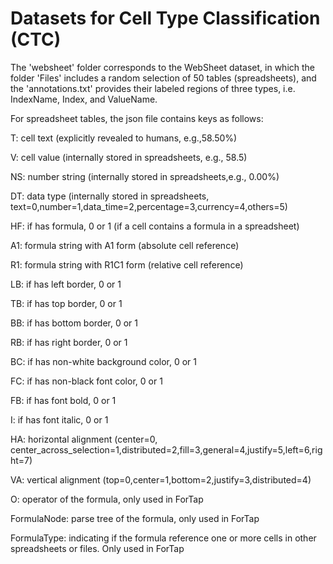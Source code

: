 # Datasets for Cell Type Classification (CTC)

The 'websheet' folder corresponds to the WebSheet dataset, in which the folder 'Files' includes a random selection of 50 tables (spreadsheets), and the 'annotations.txt' provides their labeled regions of three types, i.e. IndexName, Index, and ValueName.

For spreadsheet tables, the json file contains keys as follows:

T: cell text (explicitly revealed to humans, e.g.,58.50%)

V: cell value (internally stored in spreadsheets, e.g., 58.5)

NS: number string (internally stored in spreadsheets,e.g., 0.00%)

DT: data type (internally stored in spreadsheets, text=0,number=1,data_time=2,percentage=3,currency=4,others=5)

HF: if has formula, 0 or 1 (if a cell contains a formula in a spreadsheet)

A1: formula string with A1 form (absolute cell reference)

R1: formula string with R1C1 form (relative cell reference)

LB: if has left border, 0 or 1

TB: if has top border, 0 or 1

BB: if has bottom border, 0 or 1

RB: if has right border, 0 or 1

BC: if has non-white background color, 0 or 1

FC: if has non-black font color, 0 or 1

FB: if has font bold, 0 or 1

I: if has font italic, 0 or 1

HA: horizontal alignment (center=0, center_across_selection=1,distributed=2,fill=3,general=4,justify=5,left=6,right=7)

VA: vertical alignment (top=0,center=1,bottom=2,justify=3,distributed=4)

O: operator of the formula, only used in ForTap

FormulaNode: parse tree of the formula, only used in ForTap

FormulaType: indicating if the formula reference one or more cells in other spreadsheets or files. Only used in ForTap
